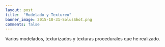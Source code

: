 ```yaml
---
layout: post
title:  "Modelado y Textureo"
banner_image: 2015-10-31-SolusShot.png
comments: false
---
```


Varios modelados, texturizados y texturas procedurales que he realizado.